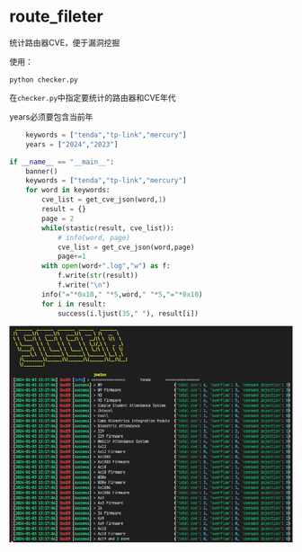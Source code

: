 # route_fileter
统计路由器CVE，便于漏洞挖掘

使用：

```
python checker.py
```

在`checker.py`中指定要统计的路由器和CVE年代

years必须要包含当前年

```python
    keywords = ["tenda","tp-link","mercury"]
    years = ["2024","2023"]
```



```python
if __name__ == "__main__":
    banner()
    keywords = ["tenda","tp-link","mercury"]
    for word in keywords:
        cve_list = get_cve_json(word,1)
        result = {}
        page = 2
        while(stastic(result, cve_list)):
            # info(word, page)
            cve_list = get_cve_json(word,page)
            page+=1
        with open(word+".log","w") as f:
            f.write(str(result))
            f.write("\n")
        info("="*0x10," "*5,word," "*5,"="*0x10)
        for i in result:
            success(i.ljust(35," "), result[i])
```

![image-20240103131716180](./img/image-20240103131716180.png)